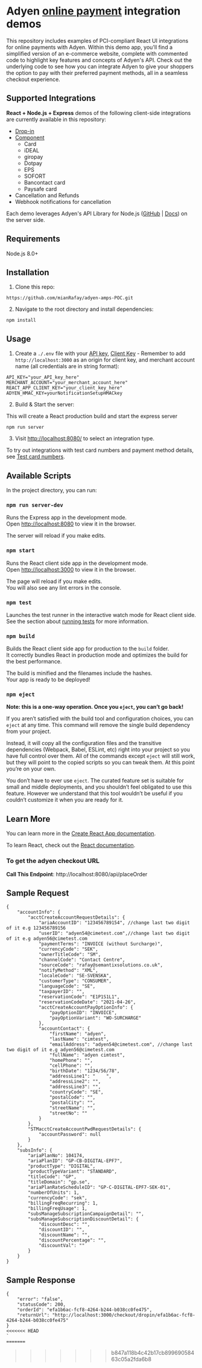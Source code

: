 # Adyen [online payment](https://docs.adyen.com/checkout) integration demos

This repository includes examples of PCI-compliant React UI integrations for online payments with Adyen. Within this demo app, you'll find a simplified version of an e-commerce website, complete with commented code to highlight key features and concepts of Adyen's API. Check out the underlying code to see how you can integrate Adyen to give your shoppers the option to pay with their preferred payment methods, all in a seamless checkout experience.

## Supported Integrations

**React + Node.js + Express** demos of the following client-side integrations are currently available in this repository:

- [Drop-in](https://docs.adyen.com/checkout/drop-in-web)
- [Component](https://docs.adyen.com/checkout/components-web)
  - Card
  - iDEAL
  - giropay
  - Dotpay
  - EPS
  - SOFORT
  - Bancontact card
  - Paysafe card
- Cancellation and Refunds
- Webhook notifications for cancellation

Each demo leverages Adyen's API Library for Node.js ([GitHub](https://github.com/Adyen/adyen-node-api-library) | [Docs](https://docs.adyen.com/development-resources/libraries#javascript)) on the server side.

## Requirements

Node.js 8.0+

## Installation

1. Clone this repo:

```
https://github.com/mianRafay/adyen-amps-POC.git
```

2. Navigate to the root directory and install dependencies:

```
npm install
```

## Usage

1. Create a `./.env` file with your [API key](https://docs.adyen.com/user-management/how-to-get-the-api-key), [Client Key](https://docs.adyen.com/user-management/client-side-authentication) - Remember to add `http://localhost:3000` as an origin for client key, and merchant account name (all credentials are in string format):

```
API_KEY="your_API_key_here"
MERCHANT_ACCOUNT="your_merchant_account_here"
REACT_APP_CLIENT_KEY="your_client_key_here"
ADYEN_HMAC_KEY=yourNotificationSetupHMACkey
```

2. Build & Start the server:

This will create a React production build and start the express server

```
npm run server
```

3. Visit [http://localhost:8080/](http://localhost:8080/) to select an integration type.

To try out integrations with test card numbers and payment method details, see [Test card numbers](https://docs.adyen.com/development-resources/test-cards/test-card-numbers).


## Available Scripts

In the project directory, you can run:

### `npm run server-dev`

Runs the Express app in the development mode.<br />
Open [http://localhost:8080](http://localhost:8080) to view it in the browser.

The server will reload if you make edits.<br />

### `npm start`

Runs the React client side app in the development mode.<br />
Open [http://localhost:3000](http://localhost:3000) to view it in the browser.

The page will reload if you make edits.<br />
You will also see any lint errors in the console.

### `npm test`

Launches the test runner in the interactive watch mode for React client side.<br />
See the section about [running tests](https://facebook.github.io/create-react-app/docs/running-tests) for more information.

### `npm build`

Builds the React client side app for production to the `build` folder.<br />
It correctly bundles React in production mode and optimizes the build for the best performance.

The build is minified and the filenames include the hashes.<br />
Your app is ready to be deployed!

### `npm eject`

**Note: this is a one-way operation. Once you `eject`, you can’t go back!**

If you aren’t satisfied with the build tool and configuration choices, you can `eject` at any time. This command will remove the single build dependency from your project.

Instead, it will copy all the configuration files and the transitive dependencies (Webpack, Babel, ESLint, etc) right into your project so you have full control over them. All of the commands except `eject` will still work, but they will point to the copied scripts so you can tweak them. At this point you’re on your own.

You don’t have to ever use `eject`. The curated feature set is suitable for small and middle deployments, and you shouldn’t feel obligated to use this feature. However we understand that this tool wouldn’t be useful if you couldn’t customize it when you are ready for it.

## Learn More

You can learn more in the [Create React App documentation](https://facebook.github.io/create-react-app/docs/getting-started).

To learn React, check out the [React documentation](https://reactjs.org/).

### To get the adyen checkout URL

**Call This Endpoint**: http://localhost:8080/api/placeOrder

## Sample Request
```
{
    "accountInfo": {
        "acctCreateAccountRequestDetails": {
            "ariaAccountID": "123456789154", //change last two digit of it e.g 123456789156
            "userID": "adyen54@cimetest.com",//change last two digit of it e.g adyen56@cimetest.com
            "paymentTerms": "INVOICE (without Surcharge)",
            "currencyCode": "SEK",
            "ownerTitleCode": "SM",
            "channelCode": "Contact Centre",
            "sourceCode": "rafay@semantixsolutions.co.uk",
            "notifyMethod": "XML",
            "localeCode": "SE-SVENSKA",
            "customerType": "CONSUMER",
            "languageCode": "SE",
            "taxpayerID": "",
            "reservationCode": "E1P1S1L1",
            "reservationCodeDate": "2021-04-26",
            "acctCreateAccountPayOptionInfo": {
                "payOptionID": "INVOICE",
                "payOptionVariant": "WO-SURCHARGE"
            },
            "accountContact": {
                "firstName": "adyen",
                "lastName": "cimtest",
                "emailAddress": "adyen54@cimetest.com", //change last two digit of it e.g adyen56@cimetest.com
                "fullName": "adyen cimtest",
                "homePhone": "",
                "cellPhone": "",
                "birthDate": "1234/56/78",
                "addressLine1": "    ",
                "addressLine2": "",
                "addressLine3": "",
                "countryCode": "SE",
                "postalCode": "",
                "postalCity": "",
                "streetName": "",
                "streetNo": ""
            }
        },
        "STMacctCreateAccountPwdRequestDetails": {
            "accountPassword": null
        }
    },
    "subsInfo": {
        "ariaPlanNo": 104174,
        "ariaPlanID": "GP-CB-DIGITAL-EPF7",
        "productType": "DIGITAL",
        "productTypeVariant": "STANDARD",
        "titleCode": "GP",
        "titleDomain": "gp.se",
        "ariaPlanRateScheduleID": "GP-C-DIGITAL-EPF7-SEK-01",
        "numberOfUnits": 1,
        "currencyCode": "sek",
        "billingFreqRecurring": 1,
        "billingFreqUsage": 1,
        "subsManageSubscriptionCampaignDetail": "",
        "subsManageSubscriptionDiscountDetail": {
            "discountDesc": "",
            "discountID": "",
            "discountName": "",
            "discountPercentage": "",
            "discountVal": ""
        }
    }
}
```
## Sample Response
```
{
    "error": "false",
    "statusCode": 200,
    "orderId": "efa1b6ac-fcf8-4264-b244-b038cc0fe475",
    "returnUrl": "http://localhost:3000/checkout/dropin/efa1b6ac-fcf8-4264-b244-b038cc0fe475"
}
<<<<<<< HEAD
`
=======
```
>>>>>>> b847a118b4c42b17cb89969058463c05a2fda6b8
